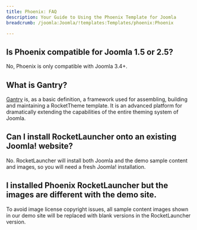 ```yaml
---
title: Phoenix: FAQ
description: Your Guide to Using the Phoenix Template for Joomla
breadcrumb: /joomla:Joomla/!templates:Templates/phoenix:Phoenix

---
```



## Is Phoenix compatible for Joomla 1.5 or 2.5?

No, Phoenix is only compatible with Joomla 3.4+.

## What is Gantry?

[Gantry][gantry] is, as a basic definition, a framework used for assembling, building and maintaining a RocketTheme template. It is an advanced platform for dramatically extending the capabilities of the entire theming system of Joomla.

## Can I install RocketLauncher onto an existing Joomla! website?

No. RocketLauncher will install both Joomla and the demo sample content and images, so you will need a fresh Joomla! installation.

## I installed Phoenix RocketLauncher but the images are different with the demo site.

To avoid image license copyright issues, all sample content images shown in our demo site will be replaced with blank versions in the RocketLauncher version.

[gantry]: http://gantry.org/
[forum]: http://www.rockettheme.com/forum/joomla-template-phoenix
[roksprocket]: http://www.rockettheme.com/joomla/extensions/roksprocket
